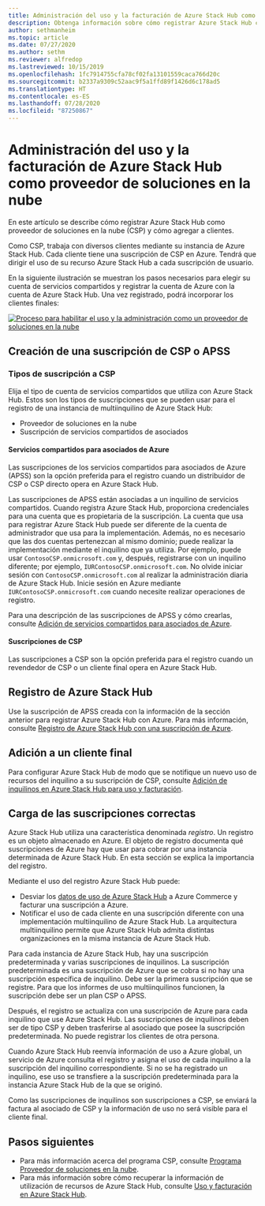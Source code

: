 ```yaml
---
title: Administración del uso y la facturación de Azure Stack Hub como proveedor de soluciones en la nube
description: Obtenga información sobre cómo registrar Azure Stack Hub como proveedor de soluciones en la nube (CSP) y cómo agregar clientes para la facturación.
author: sethmanheim
ms.topic: article
ms.date: 07/27/2020
ms.author: sethm
ms.reviewer: alfredop
ms.lastreviewed: 10/15/2019
ms.openlocfilehash: 1fc7914755cfa78cf02fa13101559caca766d20c
ms.sourcegitcommit: b2337a9309c52aac9f5a1ffd89f1426d6c178ad5
ms.translationtype: HT
ms.contentlocale: es-ES
ms.lasthandoff: 07/28/2020
ms.locfileid: "87250867"
---
```

# <a name="manage-usage-and-billing-for-azure-stack-hub-as-a-cloud-solution-provider"></a>Administración del uso y la facturación de Azure Stack Hub como proveedor de soluciones en la nube

En este artículo se describe cómo registrar Azure Stack Hub como proveedor de soluciones en la nube (CSP) y cómo agregar a clientes.

Como CSP, trabaja con diversos clientes mediante su instancia de Azure Stack Hub. Cada cliente tiene una suscripción de CSP en Azure. Tendrá que dirigir el uso de su recurso Azure Stack Hub a cada suscripción de usuario.

En la siguiente ilustración se muestran los pasos necesarios para elegir su cuenta de servicios compartidos y registrar la cuenta de Azure con la cuenta de Azure Stack Hub. Una vez registrado, podrá incorporar los clientes finales:

[![Proceso para habilitar el uso y la administración como un proveedor de soluciones en la nube](media/azure-stack-add-manage-billing-as-a-csp/process-add-useage-as-a-csp.svg "Proceso para habilitar el uso y la administración como un proveedor de soluciones en la nube")](media/azure-stack-add-manage-billing-as-a-csp/process-add-useage-as-a-csp.svg)

## <a name="create-a-csp-or-apss-subscription"></a>Creación de una suscripción de CSP o APSS

### <a name="csp-subscription-types"></a>Tipos de suscripción a CSP

Elija el tipo de cuenta de servicios compartidos que utiliza con Azure Stack Hub. Estos son los tipos de suscripciones que se pueden usar para el registro de una instancia de multiinquilino de Azure Stack Hub:

- Proveedor de soluciones en la nube
- Suscripción de servicios compartidos de asociados

#### <a name="azure-partner-shared-services"></a>Servicios compartidos para asociados de Azure

Las suscripciones de los servicios compartidos para asociados de Azure (APSS) son la opción preferida para el registro cuando un distribuidor de CSP o CSP directo opera en Azure Stack Hub.

Las suscripciones de APSS están asociadas a un inquilino de servicios compartidos. Cuando registra Azure Stack Hub, proporciona credenciales para una cuenta que es propietaria de la suscripción. La cuenta que usa para registrar Azure Stack Hub puede ser diferente de la cuenta de administrador que usa para la implementación. Además, no es necesario que las dos cuentas pertenezcan al mismo dominio; puede realizar la implementación mediante el inquilino que ya utiliza. Por ejemplo, puede usar `ContosoCSP.onmicrosoft.com` y, después, registrarse con un inquilino diferente; por ejemplo, `IURContosoCSP.onmicrosoft.com`. No olvide iniciar sesión con `ContosoCSP.onmicrosoft.com` al realizar la administración diaria de Azure Stack Hub. Inicie sesión en Azure mediante `IURContosoCSP.onmicrosoft.com` cuando necesite realizar operaciones de registro.

Para una descripción de las suscripciones de APSS y cómo crearlas, consulte [Adición de servicios compartidos para asociados de Azure](/partner-center/shared-services).

#### <a name="csp-subscriptions"></a>Suscripciones de CSP

Las suscripciones a CSP son la opción preferida para el registro cuando un revendedor de CSP o un cliente final opera en Azure Stack Hub.

## <a name="register-azure-stack-hub"></a>Registro de Azure Stack Hub

Use la suscripción de APSS creada con la información de la sección anterior para registrar Azure Stack Hub con Azure. Para más información, consulte [Registro de Azure Stack Hub con una suscripción de Azure](azure-stack-registration.md).

## <a name="add-end-customer"></a>Adición a un cliente final

Para configurar Azure Stack Hub de modo que se notifique un nuevo uso de recursos del inquilino a su suscripción de CSP, consulte [Adición de inquilinos en Azure Stack Hub para uso y facturación](azure-stack-csp-howto-register-tenants.md).

## <a name="charge-the-right-subscriptions"></a>Carga de las suscripciones correctas

Azure Stack Hub utiliza una característica denominada *registro*. Un registro es un objeto almacenado en Azure. El objeto de registro documenta qué suscripciones de Azure hay que usar para cobrar por una instancia determinada de Azure Stack Hub. En esta sección se explica la importancia del registro.

Mediante el uso del registro Azure Stack Hub puede:

- Desviar los [datos de uso de Azure Stack Hub](azure-stack-billing-and-chargeback.md) a Azure Commerce y facturar una suscripción a Azure.
- Notificar el uso de cada cliente en una suscripción diferente con una implementación multiinquilino de Azure Stack Hub. La arquitectura multiinquilino permite que Azure Stack Hub admita distintas organizaciones en la misma instancia de Azure Stack Hub.

Para cada instancia de Azure Stack Hub, hay una suscripción predeterminada y varias suscripciones de inquilinos. La suscripción predeterminada es una suscripción de Azure que se cobra si no hay una suscripción específica de inquilino. Debe ser la primera suscripción que se registre. Para que los informes de uso multiinquilinos funcionen, la suscripción debe ser un plan CSP o APSS.

Después, el registro se actualiza con una suscripción de Azure para cada inquilino que use Azure Stack Hub. Las suscripciones de inquilinos deben ser de tipo CSP y deben trasferirse al asociado que posee la suscripción predeterminada. No puede registrar los clientes de otra persona.

Cuando Azure Stack Hub reenvía información de uso a Azure global, un servicio de Azure consulta el registro y asigna el uso de cada inquilino a la suscripción del inquilino correspondiente. Si no se ha registrado un inquilino, ese uso se transfiere a la suscripción predeterminada para la instancia Azure Stack Hub de la que se originó.

Como las suscripciones de inquilinos son suscripciones a CSP, se enviará la factura al asociado de CSP y la información de uso no será visible para el cliente final.

## <a name="next-steps"></a>Pasos siguientes

- Para más información acerca del programa CSP, consulte [Programa Proveedor de soluciones en la nube](https://partner.microsoft.com/solutions/microsoft-cloud-solutions).
- Para más información sobre cómo recuperar la información de utilización de recursos de Azure Stack Hub, consulte [Uso y facturación en Azure Stack Hub](azure-stack-billing-and-chargeback.md).
